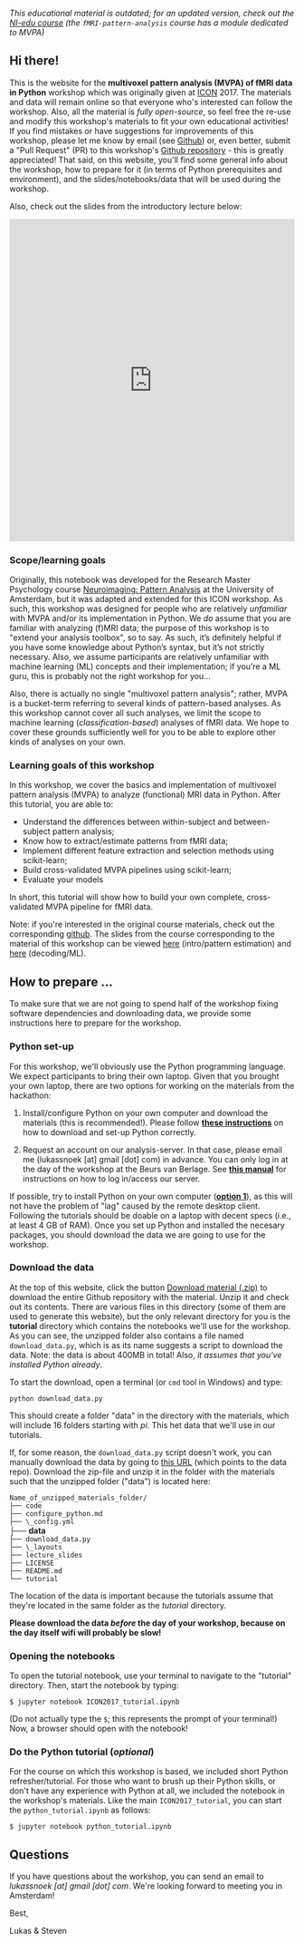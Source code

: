 *This educational material is outdated; for an updated version, check out the [NI-edu course](https://lukas-snoek.com/NI-edu/) (the `fMRI-pattern-analysis` course has a module dedicated to MVPA)*

## Hi there!
This is the website for the **multivoxel pattern analysis (MVPA) of fMRI data in Python** workshop which was originally
given at [ICON](http://www.icon2017.org/) 2017. The materials and data will remain online so that everyone who's interested
can follow the workshop. Also, all the material is *fully open-source*, so feel free the re-use and modify this workshop's materials to fit your own educational activities! If you find mistakes or have suggestions for improvements of this workshop, please let me know by email (see [Github](https://github.com/lukassnoek)) or, even better, submit a "Pull Request" (PR) to this workshop's [Github repository](https://github.com/lukassnoek/ICON2017) - this is greatly appreciated! That said, on this website, you'll find some general info about the workshop, how to prepare for it (in terms of Python prerequisites and environment), and the slides/notebooks/data that will be used during the workshop.

Also, check out the slides from the introductory lecture below:

<style>
.responsive-wrap iframe{ max-width: 100%;}
</style>
<div class="responsive-wrap">
<!-- this is the embed code provided by Google -->
<iframe src="https://docs.google.com/presentation/d/1bgK1sv-VmnvAR_HgTiWsU0vQkyjz6oO1zQ5ly4laPkw/embed?start=false&loop=false&delayms=3000" frameborder="0" width="900" height="569" allowfullscreen="true" mozallowfullscreen="true" webkitallowfullscreen="true"></iframe>
<!-- Google embed ends -->
</div>

### Scope/learning goals
Originally, this notebook was developed for the Research Master Psychology course [Neuroimaging: Pattern Analysis](http://studiegids.uva.nl/xmlpages/page/2017-2018/zoek-vak/vak/39531) at the University of Amsterdam, but it was adapted and extended for this ICON workshop. As such, this workshop was designed for people who are relatively *unfamiliar* with MVPA and/or its implementation in Python. We *do* assume that you are familiar with analyzing (f)MRI data; the purpose of this workshop is to "extend your analysis toolbox", so to say. As such, it’s definitely helpful if you have some knowledge about Python’s syntax, but it’s not strictly necessary. Also, we assume participants are relatively unfamiliar with machine learning (ML) concepts and their implementation; if you’re a ML guru, this is probably not the right workshop for you...

Also, there is actually no single "multivoxel pattern analysis"; rather, MVPA is a bucket-term referring to several kinds of pattern-based analyses. As this workshop cannot cover all such analyses, we limit the scope to machine learning (*classification-based*) analyses of fMRI data. We hope to cover these grounds sufficiently well for you to be able to explore other kinds of analyses on your own. 

### Learning goals of this workshop
In this workshop, we cover the basics and implementation of multivoxel pattern analysis (MVPA) to analyze (functional) MRI data in Python. After this tutorial, you are able to:

- Understand the differences between within-subject and between-subject pattern analysis;
- Know how to extract/estimate patterns from fMRI data;
- Implement different feature extraction and selection methods using scikit-learn;
- Build cross-validated MVPA pipelines using scikit-learn;
- Evaluate your models

In short, this tutorial will show how to build your own complete, cross-validated MVPA pipeline for fMRI data.

Note: if you're interested in the original course materials, check out the corresponding [github](https://github.com/lukassnoek/PatternAnalysis). The slides from the course corresponding to the material of this workshop can be viewed [here](lecture_slides/PatternAnalysis_week_1_intro.pdf) (intro/pattern estimation) and [here](lecture_slides/PatternAnalysis_week_2_decoding.pdf) (decoding/ML).

## How to prepare ...
To make sure that we are not going to spend half of the workshop fixing software dependencies and downloading data, we provide some instructions here to prepare for the workshop. 

### Python set-up
For this workshop, we'll obviously use the Python programming language. We expect participants to bring their own laptop. Given that you brought your own laptop, there are two options for working on the materials from the hackathon:

1. Install/configure Python on your own computer and download the materials (this is recommended!). Please follow **[these instructions](configure_python.md)** on how to download and set-up Python correctly.

2. Request an account on our analysis-server. In that case, please email me (lukassnoek [at] gmail [dot] com) in advance. You can only log in at the day of the workshop at the
Beurs van Berlage. See **[this manual](log_in_server.md)** for instructions on how to log in/access our server.

If possible, try to install Python on your own computer (**[option 1](configure_python.md)**), as this will not have the problem of "lag" caused by the remote desktop client. Following the tutorials should be doable on a laptop with decent specs (i.e., at least 4 GB of RAM). Once you set up Python and installed the necesary packages, you should download the data we are going to use for the workshop.

### Download the data
At the top of this website, click the button [Download material (.zip)](https://github.com/lukassnoek/ICON2017/zipball/master) to download the entire Github repository with the material. Unzip it and check out its contents. There are various files in this directory (some of them are used to generate this website), but the only relevant directory for you is the **tutorial** directory which contains the notebooks we'll use for the workshop. As you can see, the unzipped folder also contains a file named `download_data.py`, which is as its name suggests a script to download the data. Note: the data is about 400MB in total! Also, *it assumes that you've installed Python already*.

To start the download, open a terminal (or `cmd` tool in Windows) and type:

`python download_data.py`
  
This should create a folder "data" in the directory with the materials, which will include 16 folders starting with *pi*. This het data that we'll use in our tutorials.
 
If, for some reason, the `download_data.py` script doesn't work, you can manually download the data by going to [this URL](https://surfdrive.surf.nl/files/index.php/s/Iv5tNOAMZTJ0WiS/download) (which points to the data repo). Download the zip-file and unzip it in the folder with the materials such that the unzipped folder ("data") is located here:

`Name_of_unzipped_materials_folder/`  
`├── code`  
`├── configure_python.md`  
`├── \_config.yml`  
├── **data**  
`├── download_data.py`  
`├── \_layouts`  
`├── lecture_slides`  
`├── LICENSE`  
`├── README.md`  
`└── tutorial`  

The location of the data is important because the tutorials assume that they're located in the same folder as the *tutorial* directory.

__Please download the data *before* the day of your workshop, because on the day itself wifi will probably be slow!__

### Opening the notebooks
To open the tutorial notebook, use your terminal to navigate to the "tutorial" directory. Then, start the notebook by typing:

    $ jupyter notebook ICON2017_tutorial.ipynb

(Do not actually type the `$`; this represents the prompt of your terminal!)
Now, a browser should open with the notebook!

### Do the Python tutorial (*optional*)
For the course on which this workshop is based, we included short Python refresher/tutorial. For those who
want to brush up their Python skills, or don't have any experience with Python at all, we included the 
notebook in the workshop's materials. Like the main `ICON2017_tutorial`, you can start the `python_tutorial.ipynb`  as follows:

    $ jupyter notebook python_tutorial.ipynb

## Questions
If you have questions about the workshop, you can send an email to *lukassnoek [at] gmail [dot] com*.
We're looking forward to meeting you in Amsterdam!

Best,

Lukas & Steven
